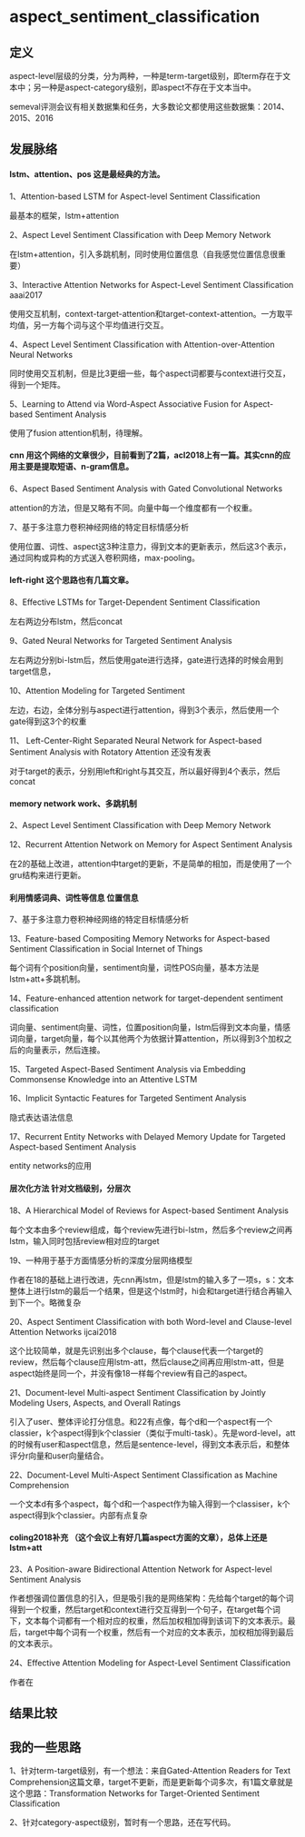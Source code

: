 # aspect_sentiment_classification

## 定义
aspect-level层级的分类，分为两种，一种是term-target级别，即term存在于文本中；另一种是aspect-category级别，即aspect不存在于文本当中。

semeval评测会议有相关数据集和任务，大多数论文都使用这些数据集：2014、2015、2016

## 发展脉络

#### lstm、attention、pos 这是最经典的方法。

1、Attention-based LSTM for Aspect-level Sentiment Classification

最基本的框架，lstm+attention

2、Aspect Level Sentiment Classification with Deep Memory Network

在lstm+attention，引入多跳机制，同时使用位置信息（自我感觉位置信息很重要）

3、Interactive Attention Networks for Aspect-Level Sentiment Classification  aaai2017

使用交互机制，context-target-attention和target-context-attention。一方取平均值，另一方每个词与这个平均值进行交互。

4、Aspect Level Sentiment Classification with Attention-over-Attention Neural Networks

同时使用交互机制，但是比3更细一些，每个aspect词都要与context进行交互，得到一个矩阵。

5、Learning to Attend via Word-Aspect Associative Fusion for Aspect-based Sentiment Analysis

使用了fusion attention机制，待理解。

#### cnn 用这个网络的文章很少，目前看到了2篇，acl2018上有一篇。其实cnn的应用主要是提取短语、n-gram信息。

6、Aspect Based Sentiment Analysis with Gated Convolutional Networks

attention的方法，但是又略有不同。向量中每一个维度都有一个权重。

7、基于多注意力卷积神经网络的特定目标情感分析

使用位置、词性、aspect这3种注意力，得到文本的更新表示，然后这3个表示，通过同构或异构的方式送入卷积网络，max-pooling。

#### left-right 这个思路也有几篇文章。

8、Effective LSTMs for Target-Dependent Sentiment Classification

左右两边分布lstm，然后concat

9、Gated Neural Networks for Targeted Sentiment Analysis

左右两边分别bi-lstm后，然后使用gate进行选择，gate进行选择的时候会用到target信息，

10、Attention Modeling for Targeted Sentiment

左边，右边，全体分别与aspect进行attention，得到3个表示，然后使用一个gate得到这3个的权重

11、 Left-Center-Right Separated Neural Network for Aspect-based Sentiment Analysis with Rotatory Attention   还没有发表

对于target的表示，分别用left和right与其交互，所以最好得到4个表示，然后concat

#### memory network work、多跳机制

2、Aspect Level Sentiment Classification with Deep Memory Network

12、Recurrent Attention Network on Memory for Aspect Sentiment Analysis

在2的基础上改进，attention中target的更新，不是简单的相加，而是使用了一个gru结构来进行更新。

#### 利用情感词典、词性等信息 位置信息

7、基于多注意力卷积神经网络的特定目标情感分析

13、Feature-based Compositing Memory Networks for Aspect-based Sentiment Classification in Social Internet of Things

每个词有个position向量，sentiment向量，词性POS向量，基本方法是lstm+att+多跳机制。

14、Feature-enhanced attention network for target-dependent sentiment classification

词向量、sentiment向量、词性，位置position向量，lstm后得到文本向量，情感词向量，target向量，每个以其他两个为依据计算attention，所以得到3个加权之后的向量表示，然后连接。

15、Targeted Aspect-Based Sentiment Analysis via Embedding Commonsense Knowledge into an Attentive LSTM

16、Implicit Syntactic Features for Targeted Sentiment Analysis

隐式表达语法信息

17、Recurrent Entity Networks with Delayed Memory Update for Targeted Aspect-based Sentiment Analysis

entity networks的应用

#### 层次化方法   针对文档级别，分层次

18、A Hierarchical Model of Reviews for Aspect-based Sentiment Analysis

每个文本由多个review组成，每个review先进行bi-lstm，然后多个review之间再lstm，输入同时包括review相对应的target

19、一种用于基于方面情感分析的深度分层网络模型

作者在18的基础上进行改进，先cnn再lstm，但是lstm的输入多了一项s，s：文本整体上进行lstm的最后一个结果，但是这个lstm时，hi会和target进行结合再输入到下一个。略微复杂

20、Aspect Sentiment Classification with both Word-level and Clause-level Attention Networks    ijcai2018

这个比较简单，就是先识别出多个clause，每个clause代表一个target的review，然后每个clause应用lstm-att，然后clause之间再应用lstm-att，但是aspect始终是同一个，并没有像18一样每个review有自己的aspect。

21、Document-level Multi-aspect Sentiment Classification by Jointly Modeling Users, Aspects, and Overall Ratings

引入了user、整体评论打分信息。和22有点像，每个d和一个aspect有一个classier，k个aspect得到k个classier（类似于multi-task）。先是word-level，att的时候有user和aspect信息，然后是sentence-level，得到文本表示后，和整体评分r向量和user向量结合。

22、Document-Level Multi-Aspect Sentiment Classification as Machine Comprehension

一个文本d有多个aspect，每个d和一个aspect作为输入得到一个classiser，k个aspect得到k个classier。内部有点复杂

#### coling2018补充 （这个会议上有好几篇aspect方面的文章），总体上还是lstm+att

23、A Position-aware Bidirectional Attention Network for Aspect-level Sentiment Analysis

作者想强调位置信息的引入，但是吸引我的是网络架构：先给每个target的每个词得到一个权重，然后target和context进行交互得到一个句子，在target每个词下，文本每个词都有一个相对应的权重，然后加权相加得到该词下的文本表示。最后，target中每个词有一个权重，然后有一个对应的文本表示，加权相加得到最后的文本表示。

24、Effective Attention Modeling for Aspect-Level Sentiment Classification

作者在

## 结果比较

## 我的一些思路

1、针对term-target级别，有一个想法：来自Gated-Attention Readers for Text Comprehension这篇文章，target不更新，而是更新每个词多次，有1篇文章就是这个思路：Transformation Networks for Target-Oriented Sentiment Classification

2、针对category-aspect级别，暂时有一个思路，还在写代码。
